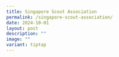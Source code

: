 ```yaml
---
title: Singapore Scout Association
permalink: /singapore-scout-association/
date: 2024-10-01
layout: post
description: ""
image: ""
variant: tiptap
---
```

